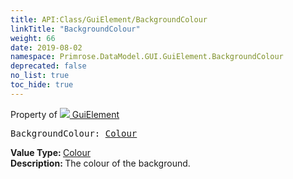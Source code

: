 ```yaml
---
title: API:Class/GuiElement/BackgroundColour
linkTitle: "BackgroundColour"
weight: 66
date: 2019-08-02
namespace: Primrose.DataModel.GUI.GuiElement.BackgroundColour
deprecated: false
no_list: true
toc_hide: true
---
```

Property of <a href="/docs/api-reference/Class/GuiElement"><img src="/icons/silk/default.png"/>&nbsp;GuiElement</a>
<pre class="method-declaration">
BackgroundColour: <a class="type" href="/docs/api-reference/DataType/Colour">Colour</a></pre>
<b>Value Type: </b>
<a class="type" href="/docs/api-reference/DataType/Colour">Colour</a>
<br/>
<b>Description: </b>
The colour of the background.

